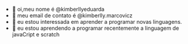 - 👋 oi,meu nome é @kimberllyeduarda
- 👀 meu email de contato é @kimberlly.marcovicz
- 🌱 eu estou interessada em aprender a programar novas linguagens.
- 💞️ eu estou aprendendo a programar recentemente a linguagem de javaCript e scratch
